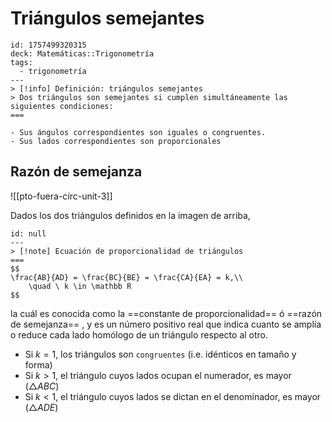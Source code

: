 # Triángulos semejantes

```anki
id: 1757499320315
deck: Matemáticas::Trigonometría
tags:
  - trigonometría
---
> [!info] Definición: triángulos semejantes
> Dos triángulos son semejantes si cumplen simultáneamente las siguientes condiciones:
===

- Sus ángulos correspondientes son iguales o congruentes.
- Sus lados correspondientes son proporcionales
```

## Razón de semejanza

![[pto-fuera-círc-unit-3]]

Dados los dos triángulos definidos en la imagen de arriba, 
```anki
id: null
---
> [!note] Ecuación de proporcionalidad de triángulos
===
$$
\frac{AB}{AD} = \frac{BC}{BE} = \frac{CA}{EA} = k,\\
    \quad \ k \in \mathbb R
$$
```
la cuál es conocida como la ==constante de proporcionalidad== ó ==razón de semejanza== , y es un número positivo real que indica cuanto se amplía o reduce cada lado homólogo de un triángulo respecto al otro.

- Si $k=1$, los triángulos son `congruentes` (i.e. idénticos en tamaño y forma)
- Si $k > 1$, el triángulo cuyos lados ocupan el numerador, es mayor ($\triangle ABC$)
- Si $k < 1$, el triángulo cuyos lados se dictan en el denominador, es mayor ($\triangle ADE$)